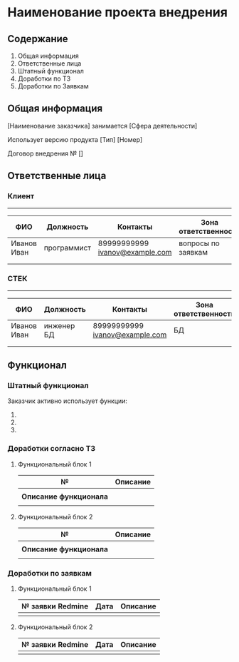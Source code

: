 # Наименование проекта внедрения

## Содержание

1. Общая информация
1. Ответственные лица
1. Штатный функционал
1. Доработки по ТЗ
1. Доработки по Заявкам

## Общая информация

[Наименование заказчика] занимается [Сфера деятельности]

Использует версию продукта [Тип] [Номер]

Договор внедрения № []

## Ответственные лица

### Клиент

_______
| ФИО           | Должность | Контакты | Зона ответственности |
| ------------- |-----------| ---------| ---------------------|
| Иванов Иван   |программист|89999999999 <ivanov@example.com>|  вопросы по заявкам|
|  |  |  |  |
|  |  |  |  |

### СТЕК

_______
| ФИО           | Должность | Контакты | Зона ответственности |
| ------------- |-----------| ---------| ---------------------|
| Иванов Иван   |инженер БД |89999999999 <ivanov@example.com>| БД |
|  |  |  |  |
|  |  |  |  |

## Функционал

### Штатный функционал

Заказчик активно использует функции:

1.
1.
1.

### Доработки согласно ТЗ

1. Функциональный блок 1

    |№|Описание|
    | ------------- |-------------|
    |  |  |
    |__Описание функционала__|
    |  |

1. Функциональный блок 2

    |№|Описание|
    | ------------- |-------------|
    |  |  |
    |__Описание функционала__|
    |  |

### Доработки по заявкам

1. Функциональный блок 1

    |№ заявки Redmine|Дата|Описание|
    | -------------- |----|--------|
    |  |  |

1. Функциональный блок 2

    |№ заявки Redmine|Дата|Описание|
    | -------------- |----|--------|
    |  |  |
